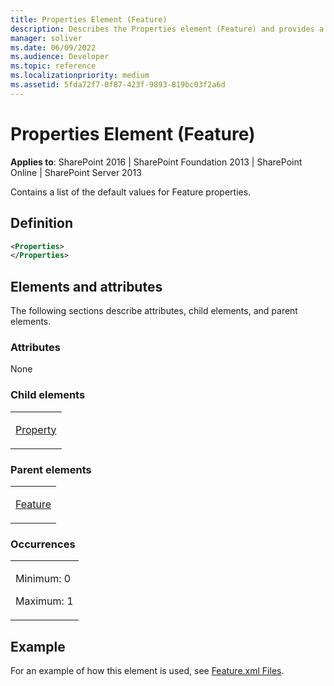 ```yaml
---
title: Properties Element (Feature)
description: Describes the Properties element (Feature) and provides a definition, the elements and attributes, and an example.
manager: soliver
ms.date: 06/09/2022
ms.audience: Developer
ms.topic: reference
ms.localizationpriority: medium
ms.assetid: 5fda72f7-0f87-423f-9893-819bc03f2a6d
---
```


# Properties Element (Feature)

**Applies to**: SharePoint 2016 | SharePoint Foundation 2013 | SharePoint Online | SharePoint Server 2013

Contains a list of the default values for Feature properties.

## Definition

```XML
<Properties>
</Properties>
```

## Elements and attributes

The following sections describe attributes, child elements, and parent elements.

### Attributes

None

### Child elements

<table>
<colgroup>
<col width="100%" />
</colgroup>
<tbody>
<tr class="odd">
<td align="left"><p><a href="property-element-feature.md">Property</a></p></td>
</tr>
</tbody>
</table>

### Parent elements

<table>
<colgroup>
<col width="100%" />
</colgroup>
<tbody>
<tr class="odd">
<td align="left"><p><a href="feature-element-feature.md">Feature</a></p></td>
</tr>
</tbody>
</table>

### Occurrences

<table>
<colgroup>
<col width="100%" />
</colgroup>
<tbody>
<tr class="odd">
<td align="left"><p>Minimum: 0</p>
<p>Maximum: 1</p></td>
</tr>
</tbody>
</table>


## Example

For an example of how this element is used, see [Feature.xml Files](feature-xml-files.md).
